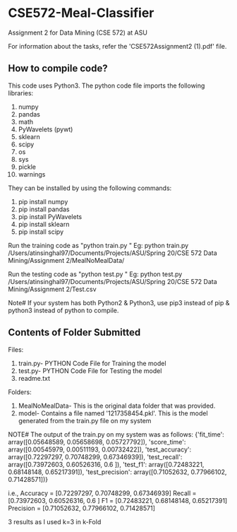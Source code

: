# CSE572-Meal-Classifier
Assignment 2 for Data Mining (CSE 572) at ASU

For information about the tasks, refer the 'CSE572Assignment2 (1).pdf' file.


How to compile code?
--------------------
This code uses Python3. The python code file imports the following libraries:
1. numpy
2. pandas
3. math
4. PyWavelets (pywt)
5. sklearn
6. scipy
7. os
8. sys
9. pickle
10. warnings


They can be installed by using the following commands:
1. pip install numpy
2. pip install pandas
4. pip install PyWavelets
5. pip install sklearn
6. pip install scipy


Run the training code as "python train.py <Path-to-DataFolder>"
Eg: python train.py /Users/atinsinghal97/Documents/Projects/ASU/Spring 20/CSE 572 Data Mining/Assignment 2/MealNoMealData/

Run the testing code as "python test.py <Path-to-CSVFile>"
Eg: python test.py /Users/atinsinghal97/Documents/Projects/ASU/Spring 20/CSE 572 Data Mining/Assignment 2/Test.csv

Note# If your system has both Python2 & Python3, use pip3 instead of pip & python3 instead of python to compile.


Contents of Folder Submitted
-----------------------------

Files: 
1. train.py- PYTHON Code File for Training the model
2. test.py- PYTHON Code File for Testing the model
3. readme.txt

Folders:
1. MealNoMealData- This is the original data folder that was provided.
2. model- Contains a file named '1217358454.pkl'. This is the model generated from the train.py file on my system


NOTE# 
The output of the train.py on my system was as follows:
{'fit_time': array([0.05648589, 0.05658698, 0.05727792]), 'score_time': array([0.00545979, 0.00511193, 0.00732422]), 'test_accuracy': array([0.72297297, 0.70748299, 0.67346939]), 'test_recall': array([0.73972603, 0.60526316, 0.6       ]), 'test_f1': array([0.72483221, 0.68148148, 0.65217391]), 'test_precision': array([0.71052632, 0.77966102, 0.71428571])}

i.e.,
Accuracy = [0.72297297, 0.70748299, 0.67346939]
Recall = [0.73972603, 0.60526316, 0.6       ]
F1 = [0.72483221, 0.68148148, 0.65217391]
Precision = [0.71052632, 0.77966102, 0.71428571]

3 results as I used k=3 in k-Fold
